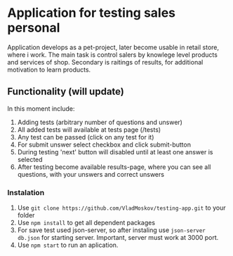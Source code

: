 # Application for testing sales personal
Application develops as a pet-project, later become usable in retail store, where i work.
The main task is control salers by knowlege level products and services of shop. Secondary is raitings of results, for additional motivation to learn products.


## Functionality (will update)
In this moment include:
  1. Adding tests (arbitrary number of questions and unswer)
  2. All added tests will available at tests page (/tests)
  3. Any test сan be passed (click on any test for it) 
  4. For submit unswer select checkbox and click submit-button
  5. During testing 'next' button will disabled until at least one answer is selected
  6. After testing become available results-page, where you can see all questions, with your unswers and correct unswers
  

### Instalation

1. Use `git clone https://github.com/VladMoskov/testing-app.git` to your folder
2. Use `npm install` to get all dependent packages
3. For save test used json-server, so after instaling use `json-server db.json` for starting server. Important, server must work at 3000 port.
4. Use `npm start` to run an aplication.


